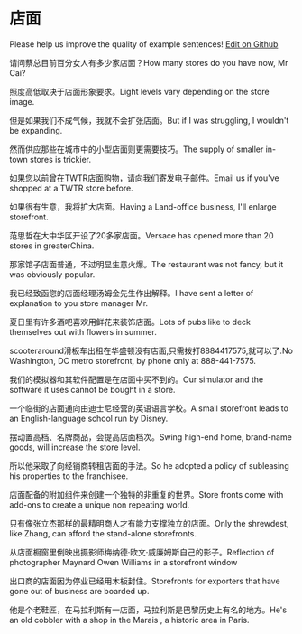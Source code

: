 # 店面

Please help us improve the quality of example sentences! [Edit on Github](https://github.com/jiyushe/jiyu-example-sentence-source/blob/main/chinese/dianmian.md)

<p><span class="chinese">请问蔡总目前百分女人有多少家店面？</span><span class="english">How many stores do you have now, Mr Cai?</span></p>

<p><span class="chinese">照度高低取决于店面形象要求。</span><span class="english">Light levels vary depending on the store image.</span></p>

<p><span class="chinese">但是如果我们不成气候，我就不会扩张店面。</span><span class="english">But if I was struggling, I wouldn't be expanding.</span></p>

<p><span class="chinese">然而供应那些在城市中的小型店面则更需要技巧。</span><span class="english">The supply of smaller in-town stores is trickier.</span></p>

<p><span class="chinese">如果您以前曾在TWTR店面购物，请向我们寄发电子邮件。</span><span class="english">Email us if you've shopped at a TWTR store before.</span></p>

<p><span class="chinese">如果很有生意，我将扩大店面。</span><span class="english">Having a Land-office business, I'll enlarge storefront.</span></p>

<p><span class="chinese">范思哲在大中华区开设了20多家店面。</span><span class="english">Versace has opened more than 20 stores in greaterChina.</span></p>

<p><span class="chinese">那家馆子店面普通，不过明显生意火爆。</span><span class="english">The restaurant was not fancy, but it was obviously popular.</span></p>

<p><span class="chinese">我已经致函您的店面经理汤姆金先生作出解释。</span><span class="english">I have sent a letter of explanation to you store manager Mr.</span></p>

<p><span class="chinese">夏日里有许多酒吧喜欢用鲜花来装饰店面。</span><span class="english">Lots of pubs like to deck themselves out with flowers in summer.</span></p>

<p><span class="chinese">scooteraround滑板车出租在华盛顿没有店面,只需拨打8884417575,就可以了.</span><span class="english">No Washington, DC metro storefront, by phone only at 888-441-7575.</span></p>

<p><span class="chinese">我们的模拟器和其软件配置是在店面中买不到的。</span><span class="english">Our simulator and the software it uses cannot be bought in a store.</span></p>

<p><span class="chinese">一个临街的店面通向由迪士尼经营的英语语言学校。</span><span class="english">A small storefront leads to an English-language school run by Disney.</span></p>

<p><span class="chinese">摆动置高档、名牌商品，会提高店面档次。</span><span class="english">Swing high-end home, brand-name goods, will increase the store level.</span></p>

<p><span class="chinese">所以他采取了向经销商转租店面的手法。</span><span class="english">So he adopted a policy of subleasing his properties to the franchisee.</span></p>

<p><span class="chinese">店面配备的附加组件来创建一个独特的非重复的世界。</span><span class="english">Store fronts come with add-ons to create a unique non repeating world.</span></p>

<p><span class="chinese">只有像张立杰那样的最精明商人才有能力支撑独立的店面。</span><span class="english">Only the shrewdest, like Zhang, can afford the stand-alone storefronts.</span></p>

<p><span class="chinese">从店面橱窗里倒映出摄影师梅纳德·欧文·威廉姆斯自己的影子。</span><span class="english">Reflection of photographer Maynard Owen Williams in a storefront window</span></p>

<p><span class="chinese">出口商的店面因为停业已经用木板封住。</span><span class="english">Storefronts for exporters that have gone out of business are boarded up.</span></p>

<p><span class="chinese">他是个老鞋匠，在马拉利斯有一店面，马拉利斯是巴黎历史上有名的地方。</span><span class="english">He's an old cobbler with a shop in the Marais , a historic area in Paris.</span></p>

